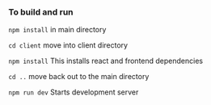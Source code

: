 ### To build and run

```npm install``` in main directory

```cd client``` move into client directory

```npm install``` This installs react and frontend dependencies

```cd ..``` move back out to the main directory

```npm run dev``` Starts development server
